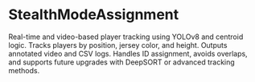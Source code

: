 # StealthModeAssignment
Real-time and video-based player tracking using YOLOv8 and centroid logic. Tracks players by position, jersey color, and height. Outputs annotated video and CSV logs. Handles ID assignment, avoids overlaps, and supports future upgrades with DeepSORT or advanced tracking methods.
